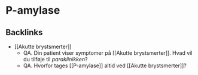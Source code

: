 # P-amylase

## Backlinks
* [[Akutte brystsmerter]]
	* QA. Din patient viser symptomer på [[Akutte brystsmerter]]. Hvad vil du tilføje til *paraklinikken*? 
	* QA. Hvorfor tages [[P-amylase]] altid ved [[Akutte brystsmerter]]?

<!-- {BearID:C829397C-7903-48EE-A56C-990F99914720-86299-0001310906FD383C} -->
